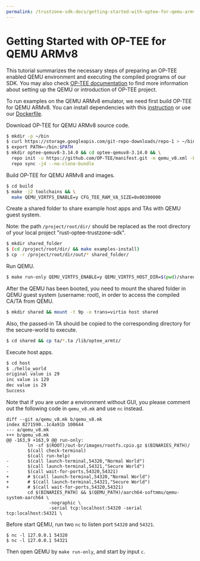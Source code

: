 ```yaml
---
permalink: /trustzone-sdk-docs/getting-started-with-optee-for-qemu-armv8
---
```


# Getting Started with OP-TEE for QEMU ARMv8

This tutorial summarizes the necessary steps of preparing an OP-TEE enabled
QEMU environment and executing the compiled programs of our SDK. You may also
check [OP-TEE documentation](https://optee.readthedocs.io/en/latest/building/devices/qemu.html#qemu-v8)
to find more information about setting up the QEMU or introduction of OP-TEE
project.

To run examples on the QEMU ARMv8 emulator, we need first build OP-TEE for QEMU
ARMv8. You can install dependencies with this
[instruction](https://optee.readthedocs.io/en/latest/building/prerequisites.html)
or use our [Dockerfile](https://github.com/apache/incubator-teaclave-trustzone-sdk/blob/master/Dockerfile).

Download OP-TEE for QEMU ARMv8 source code.

```sh
$ mkdir -p ~/bin
$ curl https://storage.googleapis.com/git-repo-downloads/repo-1 > ~/bin/repo && chmod a+x ~/bin/repo
$ export PATH=~/bin:$PATH
$ mkdir optee-qemuv8-3.14.0 && cd optee-qemuv8-3.14.0 && \
  repo init -u https://github.com/OP-TEE/manifest.git -m qemu_v8.xml -b 3.14.0 && \
  repo sync -j4 --no-clone-bundle
```

Build OP-TEE for QEMU ARMv8 and images.

```sh
$ cd build
$ make -j2 toolchains && \
  make QEMU_VIRTFS_ENABLE=y CFG_TEE_RAM_VA_SIZE=0x00300000
```

Create a shared folder to share example host apps and TAs with QEMU guest system.

Note: the path `/project/root/dir/` should be replaced as the root directory of your local project "rust-optee-trustzone-sdk".
```sh
$ mkdir shared_folder
$ (cd /project/root/dir/ && make examples-install)
$ cp -r /project/root/dir/out/* shared_folder/
```

Run QEMU.

```sh
$ make run-only QEMU_VIRTFS_ENABLE=y QEMU_VIRTFS_HOST_DIR=$(pwd)/shared_folder
```

After the QEMU has been booted, you need to mount the shared folder in QEMU guest system (username: root), in order to access the compiled CA/TA from QEMU.

```sh
$ mkdir shared && mount -t 9p -o trans=virtio host shared
```

Also, the passed-in TA should be copied to the corresponding directory for the secure-world to execute.

```sh
$ cd shared && cp ta/*.ta /lib/optee_armtz/
```

Execute host apps.

```sh
$ cd host
$ ./hello_world
original value is 29
inc value is 129
dec value is 29
Success
```

Note that if you are under a environment without GUI, you please comment out the following code in `qemu_v8.mk` and use `nc` instead.

```
diff --git a/qemu_v8.mk b/qemu_v8.mk
index 8271590..1c4a91b 100644
--- a/qemu_v8.mk
+++ b/qemu_v8.mk
@@ -163,9 +163,9 @@ run-only:
        ln -sf $(ROOT)/out-br/images/rootfs.cpio.gz $(BINARIES_PATH)/
        $(call check-terminal)
        $(call run-help)
-       $(call launch-terminal,54320,"Normal World")
-       $(call launch-terminal,54321,"Secure World")
-       $(call wait-for-ports,54320,54321)
+       # $(call launch-terminal,54320,"Normal World")
+       # $(call launch-terminal,54321,"Secure World")
+       # $(call wait-for-ports,54320,54321)
        cd $(BINARIES_PATH) && $(QEMU_PATH)/aarch64-softmmu/qemu-system-aarch64 \
                -nographic \
                -serial tcp:localhost:54320 -serial tcp:localhost:54321 \
```

Before start QEMU, run two `nc` to listen port `54320` and `54321`.

```
$ nc -l 127.0.0.1 54320
$ nc -l 127.0.0.1 54321
```

Then open QEMU by `make run-only`, and start by input `c`.
